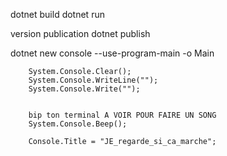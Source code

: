 dotnet build
dotnet run

version publication
dotnet publish

dotnet new console --use-program-main -o Main


        System.Console.Clear();
        System.Console.WriteLine("");
        System.Console.Write("");


        bip ton terminal A VOIR POUR FAIRE UN SONG
        System.Console.Beep();

        Console.Title = "JE_regarde_si_ca_marche";